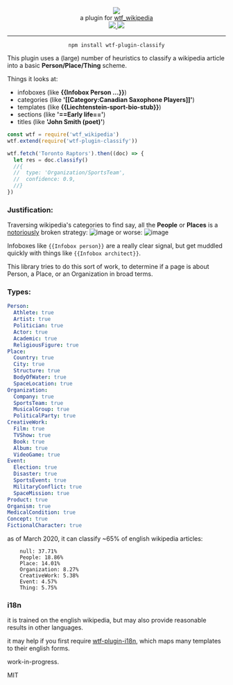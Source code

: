 <div align="center">
  <img src="https://cloud.githubusercontent.com/assets/399657/23590290/ede73772-01aa-11e7-8915-181ef21027bc.png" />

  <div>a plugin for <a href="https://github.com/spencermountain/wtf_wikipedia/">wtf_wikipedia</a></div>
  
  <!-- npm version -->
  <a href="https://npmjs.org/package/wtf-plugin-classify">
    <img src="https://img.shields.io/npm/v/wtf-plugin-classify.svg?style=flat-square" />
  </a>
  
  <!-- file size -->
  <a href="https://unpkg.com/wtf-plugin-classify/builds/wtf-plugin-classify.min.js">
    <img src="https://badge-size.herokuapp.com/spencermountain/wtf-plugin-html/master/builds/wtf-plugin-classify.min.js" />
  </a>
   <hr/>
</div>

<div align="center">
  <code>npm install wtf-plugin-classify</code>
</div>

This plugin uses a (large) number of heuristics to classify a wikipedia article into a basic **Person/Place/Thing** scheme.

Things it looks at:

- infoboxes (like **{{Infobox Person ...}}**)
- categories (like **'[[Category:Canadian Saxophone Players]]'**)
- templates (like **{{Liechtenstein-sport-bio-stub}}**)
- sections (like **'==Early life=='**)
- titles (like **'John Smith (poet)'**)

```js
const wtf = require('wtf_wikipedia')
wtf.extend(require('wtf-plugin-classify'))

wtf.fetch('Toronto Raptors').then((doc) => {
  let res = doc.classify()
  //{
  //  type: 'Organization/SportsTeam',
  //  confidence: 0.9,
  //}
})
```

### Justification:

Traversing wikipedia's categories to find say, all the **People** or **Places** is a [notoriously](https://humane.computer/review-the-science-of-managing-our-digital-stuff/) broken strategy:
![image](https://user-images.githubusercontent.com/399657/77183042-1f44ba00-6aa4-11ea-9a9e-502d825a6ea4.png)
or worse:
![image](https://user-images.githubusercontent.com/399657/77183081-2cfa3f80-6aa4-11ea-9e6a-1e5bcf2e70b6.png)

Infoboxes like `{{Infobox person}}` are a really clear signal, but get muddled quickly with things like `{{Infobox architect}}`.

This library tries to do this sort of work, to determine if a page is about Person, a Place, or an Organization in broad terms.

### Types:

```yaml
Person:
  Athlete: true
  Artist: true
  Politician: true
  Actor: true
  Academic: true
  ReligiousFigure: true
Place:
  Country: true
  City: true
  Structure: true
  BodyOfWater: true
  SpaceLocation: true
Organization:
  Company: true
  SportsTeam: true
  MusicalGroup: true
  PoliticalParty: true
CreativeWork:
  Film: true
  TVShow: true
  Book: true
  Album: true
  VideoGame: true
Event:
  Election: true
  Disaster: true
  SportsEvent: true
  MilitaryConflict: true
  SpaceMission: true
Product: true
Organism: true
MedicalCondition: true
Concept: true
FictionalCharacter: true
```

as of March 2020, it can classify ~65% of english wikipedia articles:

```
    null: 37.71%
    People: 18.86%
    Place: 14.01%
    Organization: 8.27%
    CreativeWork: 5.38%
    Event: 4.57%
    Thing: 5.75%
```

### i18n

it is trained on the english wikipedia, but may also provide reasonable results in other languages.

it may help if you first require [wtf-plugin-i18n](../i18n), which maps many templates to their english forms.

work-in-progress.

MIT
